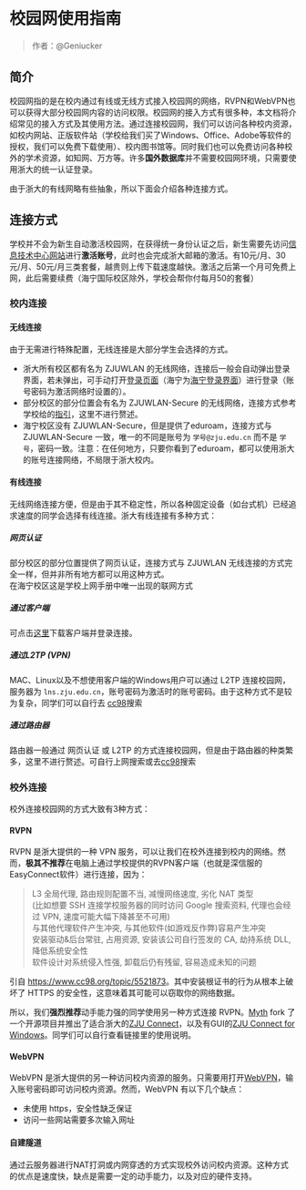 # 校园网使用指南

> 作者：@Geniucker

## 简介

校园网指的是在校内通过有线或无线方式接入校园网的网络，RVPN和WebVPN也可以获得大部分校园网内容的访问权限。校园网的接入方式有很多种，本文档将介绍常见的接入方式及其使用方法。通过连接校园网，我们可以访问各种校内资源，如校内网站、正版软件站（学校给我们买了Windows、Office、Adobe等软件的授权，我们可以免费下载使用）、校内图书馆等。同时我们也可以免费访问各种校外的学术资源，如知网、万方等。许多**国外数据库**并不需要校园网环境，只需要使用浙大的统一认证登录。  

由于浙大的有线网略有些抽象，所以下面会介绍各种连接方式。  

## 连接方式

学校并不会为新生自动激活校园网，在获得统一身份认证之后，新生需要先访问[信息技术中心网站](https://myvpn.zju.edu.cn)进行**激活账号**，此时也会完成浙大邮箱的激活。有10元/月、30元/月、50元/月三类套餐，越贵则上传下载速度越快。激活之后第一个月可免费上网，此后需要续费（海宁国际校区除外，学校会帮你付每月50的套餐）

### 校内连接

#### 无线连接

由于无需进行特殊配置，无线连接是大部分学生会选择的方式。  

- 浙大所有校区都有名为 ZJUWLAN 的无线网络，连接后一般会自动弹出登录界面，若未弹出，可手动打开[登录页面](https://net.zju.edu.cn/)（海宁为[海宁登录界面](https://zjuwlan.intl.zju.edu.cn)）进行登录（账号密码为激活网络时设置的）。
- 部分校区的部分位置会有名为 ZJUWLAN-Secure 的无线网络，连接方式参考学校给的[指引](https://itc.zju.edu.cn/2021/0128/c12077a2248578/page.htm)，这里不进行赘述。  
- 海宁校区没有 ZJUWLAN-Secure，但是提供了eduroam，连接方式与 ZJUWLAN-Secure 一致，唯一的不同是账号为 `学号@zju.edu.cn` 而不是 `学号`，密码一致。注意：在任何地方，只要你看到了eduroam，都可以使用浙大的账号连接网络，不局限于浙大校内。

#### 有线连接

无线网络连接方便，但是由于其不稳定性，所以各种固定设备（如台式机）已经追求速度的同学会选择有线连接。浙大有线连接有多种方式：

##### 网页认证

部分校区的部分位置提供了网页认证，连接方式与 ZJUWLAN 无线连接的方式完全一样，但并非所有地方都可以用这种方式。  
在海宁校区这是学校上网手册中唯一出现的联网方式  

##### 通过客户端

可点击[这里](https://zuits.zju.edu.cn/2017/0622/c12077a629723/page.htm)下载客户端并登录连接。  

##### 通过L2TP (VPN)

MAC、Linux以及不想使用客户端的Windows用户可以通过 L2TP 连接校园网，服务器为 `lns.zju.edu.cn`，账号密码为激活时的账号密码。由于这种方式不是较为复杂，同学们可以自行去 [cc98](https://www.cc98.org/)搜索

##### 通过路由器

路由器一般通过 网页认证 或 L2TP 的方式连接校园网，但是由于路由器的种类繁多，这里不进行赘述。可自行上网搜索或去[cc98](https://www.cc98.org/)搜索

### 校外连接

校外连接校园网的方式大致有3种方式：  

#### RVPN

RVPN 是浙大提供的一种 VPN 服务，可以让我们在校外连接到校内的网络。然而，**极其不推荐**在电脑上通过学校提供的RVPN客户端（也就是深信服的EasyConnect软件）进行连接，因为：  
> L3 全局代理, 路由规则配置不当, 减慢网络速度, 劣化 NAT 类型  
> (比如想要 SSH 连接学校服务器的同时访问 Google 搜索资料, 代理也会经过 VPN, 速度可能大幅下降甚至不可用)  
> 与其他代理软件产生冲突, 与其他软件(如游戏反作弊)容易产生冲突  
> 安装驱动&后台常驻, 占用资源, 安装该公司自行签发的 CA, 劫持系统 DLL, 降低系统安全性  
> 软件设计对系统侵入性强, 卸载后仍有残留, 容易造成未知的问题  

引自 <https://www.cc98.org/topic/5521873>。其中安装根证书的行为从根本上破坏了 HTTPS 的安全性，这意味着其可能可以窃取你的网络数据。  

所以，我们**强烈推荐**动手能力强的同学使用另一种方式连接 RVPN。[Myth](https://github.com/Mythologyli) fork 了一个开源项目并推出了适合浙大的[ZJU Connect](https://github.com/Mythologyli/zju-connect)，以及有GUI的[ZJU Connect for Windows](https://github.com/mythologyli/zju-connect-for-Windows)。同学们可以自行查看链接里的使用说明。

#### WebVPN

WebVPN 是浙大提供的另一种访问校内资源的服务。只需要用打开[WebVPN](https://webvpn.zju.edu.cn/)，输入账号密码即可访问校内资源。然而，WebVPN 有以下几个缺点：

- 未使用 https，安全性缺乏保证
- 访问一些网站需要多次输入网址

#### 自建隧道

通过云服务器进行NAT打洞或内网穿透的方式实现校外访问校内资源。这种方式的优点是速度快，缺点是需要一定的动手能力，以及对应的硬件支持。  
